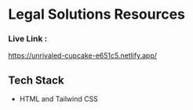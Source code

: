 # Legal Solutions Resources

### Live Link : 
https://unrivaled-cupcake-e651c5.netlify.app/

## Tech Stack
* HTML and Tailwind CSS
